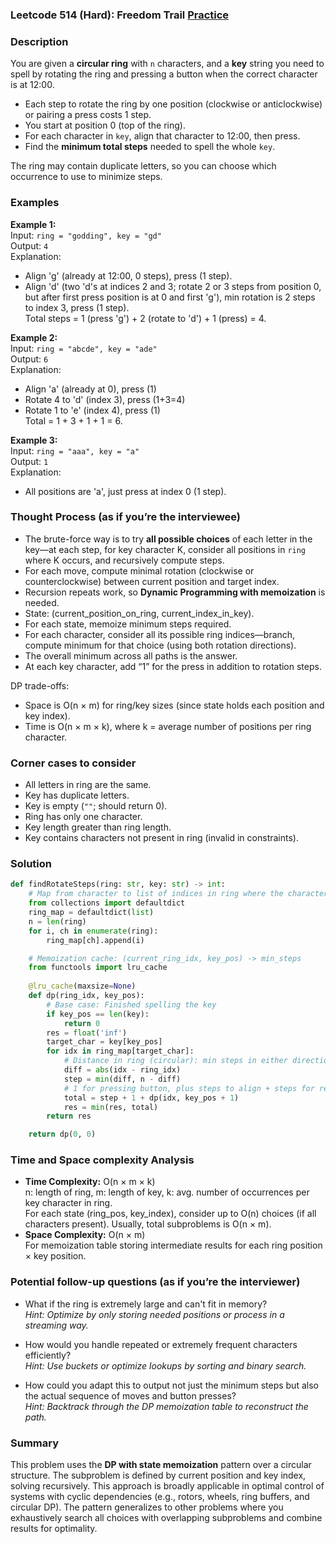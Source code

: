 ### Leetcode 514 (Hard): Freedom Trail [Practice](https://leetcode.com/problems/freedom-trail)

### Description  
You are given a **circular ring** with `n` characters, and a **key** string you need to spell by rotating the ring and pressing a button when the correct character is at 12:00.  
- Each step to rotate the ring by one position (clockwise or anticlockwise) or pairing a press costs 1 step.  
- You start at position 0 (top of the ring).  
- For each character in `key`, align that character to 12:00, then press.  
- Find the **minimum total steps** needed to spell the whole `key`.

The ring may contain duplicate letters, so you can choose which occurrence to use to minimize steps.


### Examples  

**Example 1:**  
Input: `ring = "godding", key = "gd"`  
Output: `4`  
Explanation:  
- Align 'g' (already at 12:00, 0 steps), press (1 step).
- Align 'd' (two 'd's at indices 2 and 3; rotate 2 or 3 steps from position 0, but after first press position is at 0 and first 'g'), min rotation is 2 steps to index 3, press (1 step).  
Total steps = 1 (press 'g') + 2 (rotate to 'd') + 1 (press) = 4.

**Example 2:**  
Input: `ring = "abcde", key = "ade"`  
Output: `6`  
Explanation:  
- Align 'a' (already at 0), press (1)
- Rotate 4 to 'd' (index 3), press (1+3=4)
- Rotate 1 to 'e' (index 4), press (1)  
Total = 1 + 3 + 1 + 1 = 6.

**Example 3:**  
Input: `ring = "aaa", key = "a"`  
Output: `1`  
Explanation:  
- All positions are 'a', just press at index 0 (1 step).


### Thought Process (as if you’re the interviewee)  

- The brute-force way is to try **all possible choices** of each letter in the key—at each step, for key character K, consider all positions in `ring` where K occurs, and recursively compute steps.  
- For each move, compute minimal rotation (clockwise or counterclockwise) between current position and target index.  
- Recursion repeats work, so **Dynamic Programming with memoization** is needed.  
- State: (current_position_on_ring, current_index_in_key).  
- For each state, memoize minimum steps required.  
- For each character, consider all its possible ring indices—branch, compute minimum for that choice (using both rotation directions).  
- The overall minimum across all paths is the answer.  
- At each key character, add “1” for the press in addition to rotation steps.  

DP trade-offs:  
- Space is O(n × m) for ring/key sizes (since state holds each position and key index).  
- Time is O(n × m × k), where k = average number of positions per ring character.


### Corner cases to consider  
- All letters in ring are the same.  
- Key has duplicate letters.  
- Key is empty (`""`; should return 0).
- Ring has only one character.  
- Key length greater than ring length.  
- Key contains characters not present in ring (invalid in constraints).


### Solution

```python
def findRotateSteps(ring: str, key: str) -> int:
    # Map from character to list of indices in ring where the character appears
    from collections import defaultdict
    ring_map = defaultdict(list)
    n = len(ring)
    for i, ch in enumerate(ring):
        ring_map[ch].append(i)

    # Memoization cache: (current_ring_idx, key_pos) -> min_steps
    from functools import lru_cache
    
    @lru_cache(maxsize=None)
    def dp(ring_idx, key_pos):
        # Base case: Finished spelling the key
        if key_pos == len(key):
            return 0
        res = float('inf')
        target_char = key[key_pos]
        for idx in ring_map[target_char]:
            # Distance in ring (circular): min steps in either direction
            diff = abs(idx - ring_idx)
            step = min(diff, n - diff)
            # 1 for pressing button, plus steps to align + steps for remaining key
            total = step + 1 + dp(idx, key_pos + 1)
            res = min(res, total)
        return res

    return dp(0, 0)
```

### Time and Space complexity Analysis  

- **Time Complexity:** O(n × m × k)  
  n: length of ring, m: length of key, k: avg. number of occurrences per key character in ring.  
  For each state (ring_pos, key_index), consider up to O(n) choices (if all characters present). Usually, total subproblems is O(n × m).
- **Space Complexity:** O(n × m)  
  For memoization table storing intermediate results for each ring position × key position.


### Potential follow-up questions (as if you’re the interviewer)  

- What if the ring is extremely large and can't fit in memory?  
  *Hint: Optimize by only storing needed positions or process in a streaming way.*

- How would you handle repeated or extremely frequent characters efficiently?  
  *Hint: Use buckets or optimize lookups by sorting and binary search.*

- How could you adapt this to output not just the minimum steps but also the actual sequence of moves and button presses?  
  *Hint: Backtrack through the DP memoization table to reconstruct the path.*

### Summary
This problem uses the **DP with state memoization** pattern over a circular structure. The subproblem is defined by current position and key index, solving recursively. This approach is broadly applicable in optimal control of systems with cyclic dependencies (e.g., rotors, wheels, ring buffers, and circular DP). The pattern generalizes to other problems where you exhaustively search all choices with overlapping subproblems and combine results for optimality.